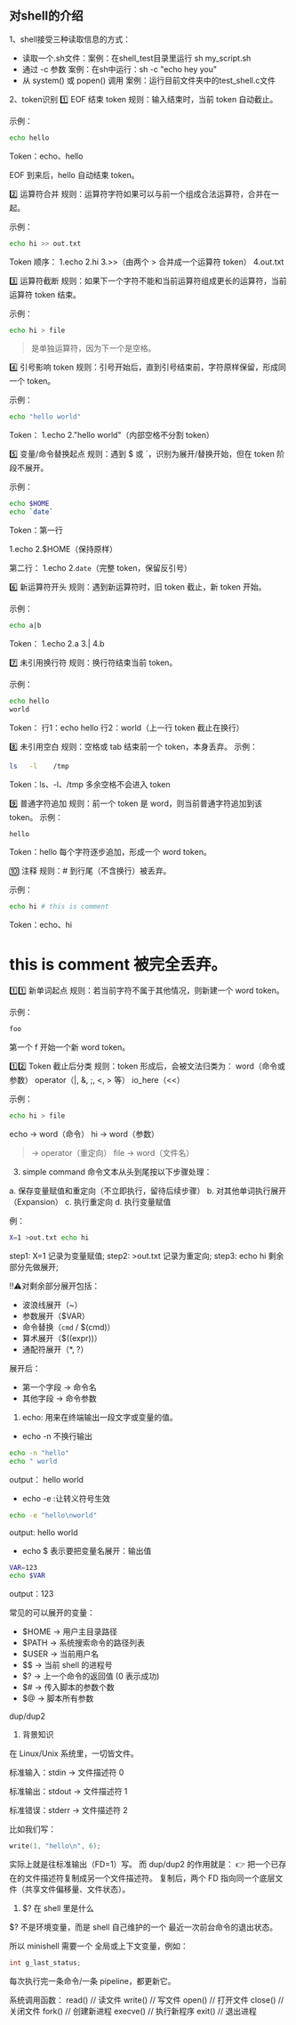 ## 对shell的介绍
1、shell接受三种读取信息的方式：
- 读取一个.sh文件：案例：在shell_test目录里运行 sh my_script.sh
- 通过 -c 参数 案例：在sh中运行：sh -c "echo hey you"
- 从 system() 或 popen() 调用  案例：运行目前文件夹中的test_shell.c文件

2、token识别
1️⃣ EOF 结束 token
规则：输入结束时，当前 token 自动截止。

示例：

```sh
echo hello
```
Token：echo、hello

EOF 到来后，hello 自动结束 token。

2️⃣ 运算符合并
规则：运算符字符如果可以与前一个组成合法运算符，合并在一起。

示例：

```sh
echo hi >> out.txt
```
Token 顺序：
1.echo
2.hi
3.>>（由两个 > 合并成一个运算符 token）
4.out.txt

3️⃣ 运算符截断
规则：如果下一个字符不能和当前运算符组成更长的运算符，当前运算符 token 结束。

示例：
```sh
echo hi > file
```
> 是单独运算符，因为下一个是空格。

4️⃣ 引号影响 token
规则：引号开始后，直到引号结束前，字符原样保留，形成同一个 token。

示例：
```sh
echo "hello world"
```
Token：
1.echo
2."hello world"（内部空格不分割 token）

5️⃣ 变量/命令替换起点
规则：遇到 $ 或 `，识别为展开/替换开始，但在 token 阶段不展开。

示例：
```sh
echo $HOME
echo `date`
```
Token：第一行

1.echo
2.$HOME（保持原样）

第二行：
1.echo
2.`date`（完整 token，保留反引号）

6️⃣ 新运算符开头
规则：遇到新运算符时，旧 token 截止，新 token 开始。

示例：
```sh
echo a|b
```
Token：
1.echo
2.a
3.|
4.b

7️⃣ 未引用换行符
规则：换行符结束当前 token。

示例：
```sh
echo hello
world
```
Token：
行1：echo hello
行2：world（上一行 token 截止在换行）

8️⃣ 未引用空白
规则：空格或 tab 结束前一个 token，本身丢弃。
示例：
```sh
ls   -l    /tmp
```
Token：ls、-l、/tmp
多余空格不会进入 token

9️⃣ 普通字符追加
规则：前一个 token 是 word，则当前普通字符追加到该 token。
示例：
```sh
hello
```
Token：hello
每个字符逐步追加，形成一个 word token。

🔟 注释
规则：# 到行尾（不含换行）被丢弃。

示例：
```sh
echo hi # this is comment
```
Token：echo、hi
# this is comment 被完全丢弃。

1️⃣1️⃣ 新单词起点
规则：若当前字符不属于其他情况，则新建一个 word token。

示例：
```sh
foo
```
第一个 f 开始一个新 word token。

1️⃣2️⃣ Token 截止后分类
规则：token 形成后，会被文法归类为：
word（命令或参数）
operator（|, &, ;, <, > 等）
io_here（<<）

示例：
```sh
echo hi > file
```
echo → word（命令）
hi → word（参数）
> → operator（重定向）
file → word（文件名）

3. simple command
命令文本从头到尾按以下步骤处理：

a. 保存变量赋值和重定向（不立即执行，留待后续步骤）
b. 对其他单词执行展开（Expansion）
c. 执行重定向
d. 执行变量赋值

例：
```sh
X=1 >out.txt echo hi
```
step1: X=1 记录为变量赋值;
step2: >out.txt 记录为重定向;
step3: echo hi 剩余部分先做展开;

!!⚠️对剩余部分展开包括：
- 波浪线展开（~）
- 参数展开（$VAR）
- 命令替换（`cmd` / $(cmd)）
- 算术展开（$((expr))）
- 通配符展开（*, ?）

展开后：
- 第一个字段 → 命令名
- 其他字段 → 命令参数


1. echo: 用来在终端输出一段文字或变量的值。
- echo -n 不换行输出
```bash
echo -n "hello"
echo " world
```
output： hello world

- echo -e :让转义符号生效
```bash
echo -e "hello\nworld"
```
output: hello
        world

- echo $ 表示要把变量名展开：输出值
```bash
VAR=123
echo $VAR
```
output：123


常见的可以展开的变量：
- $HOME → 用户主目录路径
- $PATH → 系统搜索命令的路径列表
- $USER → 当前用户名
- $$ → 当前 shell 的进程号
- $? → 上一个命令的返回值 (0 表示成功)
- $# → 传入脚本的参数个数
- $@ → 脚本所有参数

dup/dup2

1. 背景知识

在 Linux/Unix 系统里，一切皆文件。

标准输入：stdin → 文件描述符 0

标准输出：stdout → 文件描述符 1

标准错误：stderr → 文件描述符 2

比如我们写：
```c
write(1, "hello\n", 6);
```
实际上就是往标准输出（FD=1）写。
而 dup/dup2 的作用就是：
👉 把一个已存在的文件描述符复制成另一个文件描述符。
复制后，两个 FD 指向同一个底层文件（共享文件偏移量、文件状态）。

1. $? 在 shell 里是什么

$? 不是环境变量，而是 shell 自己维护的一个 最近一次前台命令的退出状态。

所以 minishell 需要一个 全局或上下文变量，例如：

```c
int g_last_status;
```
每次执行完一条命令/一条 pipeline，都更新它。


系统调用函数：
read()     // 读文件 
write()    // 写文件
open()     // 打开文件
close()    // 关闭文件
fork()     // 创建新进程
execve()   // 执行新程序
exit()     // 退出进程

